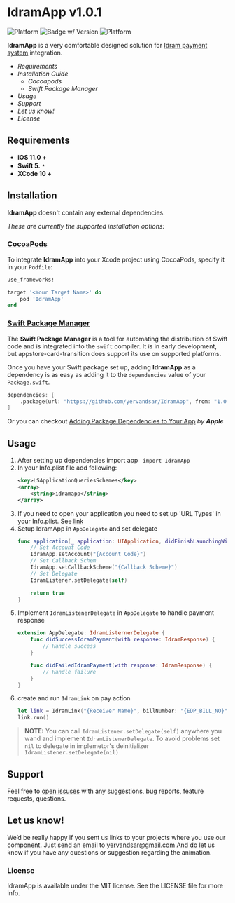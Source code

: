 # IdramApp v1.0.1
![Platform](https://img.shields.io/badge/platform-iOS-black.svg) ![Badge w/ Version](https://img.shields.io/cocoapods/v/IdramApp.svg)  ![Platform](https://img.shields.io/badge/Swift_Package_Manager-compatible-green.svg) 


**IdramApp** is a very comfortable designed solution for [Idram payment system](https://www.idram.am) integration.

- *Requirements*
- *Installation Guide*
    - *Cocoapods*
    - *Swift Package Manager*
- *Usage*
- *Support*
- *Let us know!*
- *License*

## Requirements

- **iOS 11.0 +**
- **Swift 5.﹡**
- **XCode 10 +**

## Installation

**IdramApp** doesn't contain any external dependencies.

*These are currently the supported installation options:*
  
### [CocoaPods](https://cocoapods.org/)
To integrate **IdramApp** into your Xcode project using CocoaPods, specify it in your `Podfile`:
```ruby
use_frameworks!

target '<Your Target Name>' do
    pod 'IdramApp'
end
```
### [Swift Package Manager](https://swift.org/package-manager/)

The  **Swift Package Manager** is a tool for automating the distribution of Swift code and is integrated into the  `swift`  compiler. It is in early development, but appstore-card-transition does support its use on supported platforms.

Once you have your Swift package set up, adding **IdramApp** as a dependency is as easy as adding it to the  `dependencies`  value of your  `Package.swift`.
```swift
dependencies: [
    .package(url: "https://github.com/yervandsar/IdramApp", from: "1.0.1")
]
```
 Or you can checkout [Adding Package Dependencies to Your App](https://developer.apple.com/documentation/xcode/adding_package_dependencies_to_your_app) *by **Apple***

## Usage
1.  After setting up dependencies import app ``` import IdramApp```
2.  In your Info.plist file add following:
    ```xml 
    <key>LSApplicationQueriesSchemes</key>
    <array>
        <string>idramapp</string>
    </array>
    ```
3.  If you need to open your application you need to set up 'URL Types' in your Info.plist. See [link](http://iosdevelopertips.com/cocoa/launching-your-own-application-via-a-custom-url-scheme.html)
4.  Setup IdramApp in `AppDelegate` and set delegate
    ```swift
    func application(_ application: UIApplication, didFinishLaunchingWithOptions launchOptions: [UIApplication.LaunchOptionsKey: Any]?) -> Bool {
        // Set Account Code
		IdramApp.setAccount("{Account Code}")
        // Set Callback Schem
		IdramApp.setCallbackScheme("{Callback Scheme}")
		// Set Delegate
		IdramListener.setDelegate(self)

        return true
    }
    ```
5. Implement `IdramListenerDelegate` in `AppDelegate` to handle payment response
    ```swift
    extension AppDelegate: IdramListernerDelegate {
		func didSuccessIdramPayment(with response: IdramResponse) {
			// Handle success
		}

		func didFailedIdramPayment(with response: IdramResponse) {
			// Handle failure
		}
    }
    ```
6. create and run `IdramLink` on pay action
    ```swift
	let link = IdramLink("{Receiver Name}", billNumber: "{EDP_BILL_NO}", amount: {Price}, hasTip: {Bool - false by default})
	link.run()
    ```
> **NOTE:** You can call `IdramListener.setDelegate(self)` anywhere you wand and implement `IdramListenerDelegate`. 
> To avoid problems set `nil` to delegate in implemetor's deinitializer `IdramListener.setDelegate(nil)`
## Support

Feel free to [open issuses](https://github.com/yervandsar/IdramApp/issues/new) with any suggestions, bug reports, feature requests, questions.

## Let us know!

We’d be really happy if you sent us links to your projects where you use our component. Just send an email to yervandsar@gmail.com And do let us know if you have any questions or suggestion regarding the animation.


### License

IdramApp is available under the MIT license. See the LICENSE file for more info.
